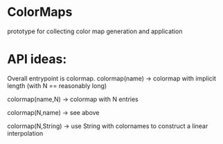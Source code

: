 # ColorMaps

prototype for collecting color map generation and application

API ideas:
==========
Overall entrypoint is colormap.
colormap(name) -> colormap with implicit length (with N == reasonably long)

colormap(name,N) -> colormap with N entries

colormap(N,name) -> see above

colormap(N,String) -> use String with colornames to construct a linear interpolation

